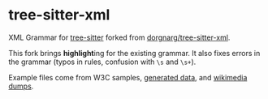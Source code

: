 # tree-sitter-xml
XML Grammar for [tree-sitter](https://github.com/tree-sitter/tree-sitter) forked
from [dorgnarg/tree-sitter-xml](https://github.com/dorgnarg/tree-sitter-xml).

This fork brings **highlight**ing for the existing grammar. It also fixes errors
in the grammar (typos in rules, confusion with `\s` and `\s+`).

Example files come from W3C samples, [generated data](www.generatedata.com),
and [wikimedia dumps](https://dumps.wikimedia.org/).

